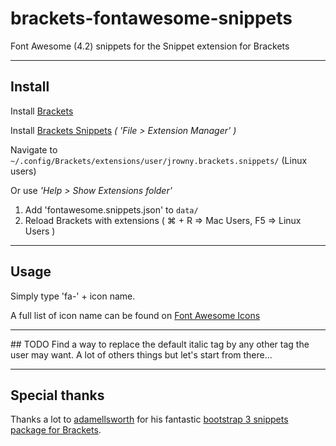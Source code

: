brackets-fontawesome-snippets
=============================
Font Awesome (4.2) snippets for the Snippet extension for Brackets

---

## Install

Install [Brackets](http://brackets.io/)

Install [Brackets Snippets](https://github.com/jrowny/brackets-snippets) *( 'File > Extension Manager' )*

Navigate to `~/.config/Brackets/extensions/user/jrowny.brackets.snippets/` (Linux users)

Or use *'Help > Show Extensions folder'*

1. Add 'fontawesome.snippets.json' to `data/`
2. Reload Brackets with extensions ( ⌘ + R => Mac Users, F5 => Linux Users )

---

## Usage

Simply type 'fa-' + icon name.

A full list of icon name can be found on [Font Awesome Icons](http://fortawesome.github.io/Font-Awesome/icons/)

---

## TODO
Find a way to replace the default italic tag by any other tag the user may want.
A lot of others things but let's start from there...

---

## Special thanks

Thanks a lot to [adamellsworth](https://github.com/adamellsworth) for his fantastic [bootstrap 3 snippets package for Brackets](https://github.com/adamellsworth/brackets-bootstrap3-snippets).
